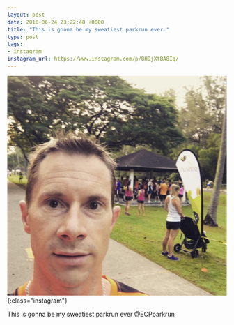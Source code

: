 ```yaml
---
layout: post
date: 2016-06-24 23:22:48 +0000
title: "This is gonna be my sweatiest parkrun ever…"
type: post
tags:
- instagram
instagram_url: https://www.instagram.com/p/BHDjXtBA8Iq/
---
```


![Instagram - BHDjXtBA8Iq](/img/BHDjXtBA8Iq.jpg){:class="instagram"}

This is gonna be my sweatiest parkrun ever @ECPparkrun
